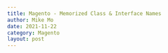 ```yaml
---
title: Magento - Memorized Class & Interface Names
author: Mike Mo
date: 2021-11-22
category: Magento
layout: post
---
```


### 
